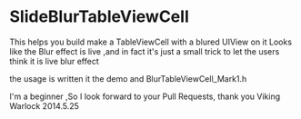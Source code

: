 SlideBlurTableViewCell
======================

This helps you build make a TableViewCell with a blured UIView on it
Looks like the Blur effect is live ,and in fact it's just a small trick to let the users think it is live blur effect

the usage is written it the demo and BlurTableViewCell_Mark1.h

I'm a beginner ,So I look forward to your Pull Requests, thank you
Viking Warlock
2014.5.25
